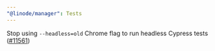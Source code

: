```yaml
---
"@linode/manager": Tests
---
```


Stop using `--headless=old` Chrome flag to run headless Cypress tests ([#11561](https://github.com/linode/manager/pull/11561))
